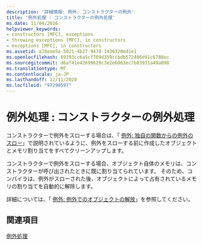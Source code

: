 ```yaml
---
description: '詳細情報: 例外: コンストラクターの例外'
title: '例外処理 : コンストラクターの例外処理'
ms.date: 11/04/2016
helpviewer_keywords:
- constructors [MFC], exceptions
- throwing exceptions [MFC], in constructors
- exceptions [MFC], in constructors
ms.assetid: a78eae5a-5821-4b27-9478-1436320ed1e1
ms.openlocfilehash: 69393cc6a5cf709d359ccbdb572406e91c6788ec
ms.sourcegitcommit: d6af41e42699628c3e2e6063ec7b03931a49a098
ms.translationtype: MT
ms.contentlocale: ja-JP
ms.lasthandoff: 12/11/2020
ms.locfileid: "97290597"
---
```

# <a name="exceptions-exceptions-in-constructors"></a>例外処理 : コンストラクターの例外処理

コンストラクターで例外をスローする場合は、「 [例外: 独自の関数からの例外のスロー](exceptions-throwing-exceptions-from-your-own-functions.md)」で説明されているように、例外をスローする前に作成したオブジェクトとメモリ割り当てをすべてクリーンアップします。

コンストラクターで例外をスローする場合、オブジェクト自体のメモリは、コンストラクターが呼び出されたときに既に割り当てられています。 そのため、コンパイラは、例外がスローされた後、オブジェクトによって占有されているメモリの割り当てを自動的に解除します。

詳細については、「 [例外: 例外でのオブジェクトの解放](exceptions-freeing-objects-in-exceptions.md)」を参照してください。

## <a name="see-also"></a>関連項目

[例外処理](exception-handling-in-mfc.md)
